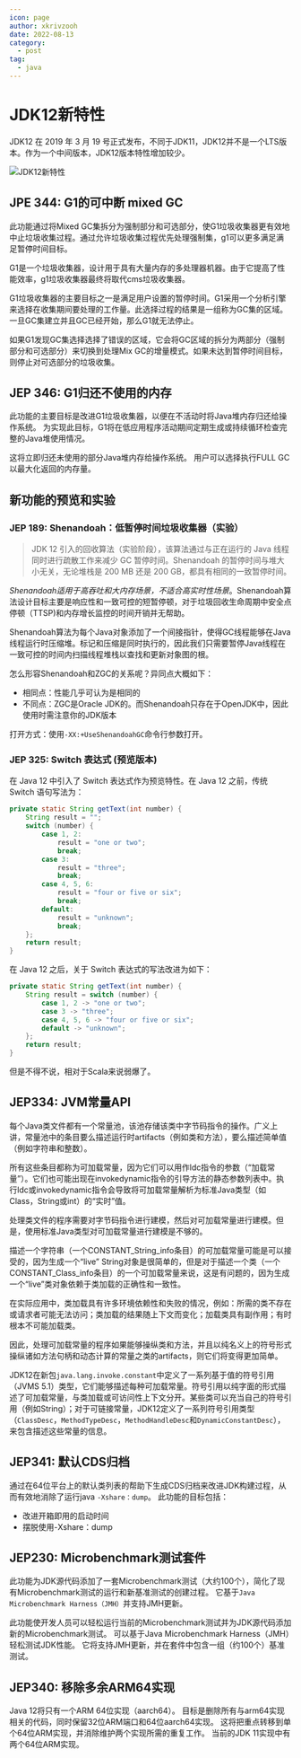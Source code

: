 ```yaml
---
icon: page
author: xkrivzooh
date: 2022-08-13
category:
  - post
tag:
  - java
---
```


# JDK12新特性

JDK12 在 2019 年 3 月 19 号正式发布，不同于JDK11，JDK12并不是一个LTS版本。作为一个中间版本，JDK12版本特性增加较少。

![JDK12新特性](http://wenchao.ren/img/2022/08/1660402166-7bd0cb5822273870c7c220fb8fcb1dbe-20220813224924.png)

## JPE 344: G1的可中断 mixed GC

此功能通过将Mixed GC集拆分为强制部分和可选部分，使G1垃圾收集器更有效地中止垃圾收集过程。通过允许垃圾收集过程优先处理强制集，g1可以更多满足满足暂停时间目标。

G1是一个垃圾收集器，设计用于具有大量内存的多处理器机器。由于它提高了性能效率，g1垃圾收集器最终将取代cms垃圾收集器。

G1垃圾收集器的主要目标之一是满足用户设置的暂停时间。G1采用一个分析引擎来选择在收集期间要处理的工作量。此选择过程的结果是一组称为GC集的区域。一旦GC集建立并且GC已经开始，那么G1就无法停止。

如果G1发现GC集选择选择了错误的区域，它会将GC区域的拆分为两部分（强制部分和可选部分）来切换到处理Mix GC的增量模式。如果未达到暂停时间目标，则停止对可选部分的垃圾收集。

## JEP 346: G1归还不使用的内存

此功能的主要目标是改进G1垃圾收集器，以便在不活动时将Java堆内存归还给操作系统。 为实现此目标，G1将在低应用程序活动期间定期生成或持续循环检查完整的Java堆使用情况。 

这将立即归还未使用的部分Java堆内存给操作系统。 用户可以选择执行FULL GC以最大化返回的内存量。

## 新功能的预览和实验

### JEP 189: Shenandoah：低暂停时间垃圾收集器（实验）

> JDK 12 引入的回收算法（实验阶段），该算法通过与正在运行的 Java 线程同时进行疏散工作来减少 GC 暂停时间。Shenandoah 的暂停时间与堆大小无关，无论堆栈是 200 MB 还是 200 GB，都具有相同的一致暂停时间。 

*Shenandoah适用于高吞吐和大内存场景，不适合高实时性场景*。Shenandoah算法设计目标主要是响应性和一致可控的短暂停顿，对于垃圾回收生命周期中安全点停顿（TTSP)和内存增长监控的时间开销并无帮助。 

Shenandoah算法为每个Java对象添加了一个间接指针，使得GC线程能够在Java线程运行时压缩堆。标记和压缩是同时执行的，因此我们只需要暂停Java线程在一致可控的时间内扫描线程堆栈以查找和更新对象图的根。 

怎么形容Shenandoah和ZGC的关系呢？异同点大概如下：

- 相同点：性能几乎可认为是相同的 
- 不同点：ZGC是Oracle JDK的。而Shenandoah只存在于OpenJDK中，因此使用时需注意你的JDK版本 

打开方式：使用`-XX:+UseShenandoahGC`命令行参数打开。

### JEP 325: Switch 表达式 (预览版本)

在 Java 12 中引入了 Switch 表达式作为预览特性。在 Java 12 之前，传统 Switch 语句写法为：
```java
private static String getText(int number) {
    String result = "";
    switch (number) {
        case 1, 2:
            result = "one or two";
            break;
        case 3:
            result = "three";
            break;
        case 4, 5, 6:
            result = "four or five or six";
            break;
        default:
            result = "unknown";
            break;
    };
    return result;
}
```
在 Java 12 之后，关于 Switch 表达式的写法改进为如下：
```java
private static String getText(int number) {
    String result = switch (number) {
        case 1, 2 -> "one or two";
        case 3 -> "three";
        case 4, 5, 6 -> "four or five or six";
        default -> "unknown";
    };
    return result;
}
```
但是不得不说，相对于Scala来说弱爆了。

## JEP334: JVM常量API

每个Java类文件都有一个常量池，该池存储该类中字节码指令的操作。广义上讲，常量池中的条目要么描述运行时artifacts（例如类和方法），要么描述简单值（例如字符串和整数）。

所有这些条目都称为可加载常量，因为它们可以用作ldc指令的参数（“加载常量”）。它们也可能出现在invokedynamic指令的引导方法的静态参数列表中。执行ldc或invokedynamic指令会导致将可加载常量解析为标准Java类型（如Class，String或int）的“实时”值。 

处理类文件的程序需要对字节码指令进行建模，然后对可加载常量进行建模。但是，使用标准Java类型对可加载常量进行建模是不够的。

描述一个字符串（一个CONSTANT_String_info条目）的可加载常量可能是可以接受的，因为生成一个“live” String对象是很简单的，但是对于描述一个类（一个CONSTANT_Class_info条目）的一个可加载常量来说，这是有问题的，因为生成一个“live”类对象依赖于类加载的正确性和一致性。

在实际应用中，类加载具有许多环境依赖性和失败的情况，例如：所需的类不存在或请求者可能无法访问；类加载的结果随上下文而变化；加载类具有副作用；有时根本不可能加载类。

因此，处理可加载常量的程序如果能够操纵类和方法，并且以纯名义上的符号形式操纵诸如方法句柄和动态计算的常量之类的artifacts，则它们将变得更加简单。

JDK12在新包`java.lang.invoke.constant`中定义了一系列基于值的符号引用（JVMS 5.1）类型，它们能够描述每种可加载常量。符号引用以纯字面的形式描述了可加载常量，与类加载或可访问性上下文分开。某些类可以充当自己的符号引用（例如String）；对于可链接常量，JDK12定义了一系列符号引用类型（`ClassDesc`，`MethodTypeDesc`，`MethodHandleDesc`和`DynamicConstantDesc`），来包含描述这些常量的信息。 

## JEP341: 默认CDS归档

通过在64位平台上的默认类列表的帮助下生成CDS归档来改进JDK构建过程，从而有效地消除了运行java `-Xshare：dump`。 
此功能的目标包括： 
- 改进开箱即用的启动时间 
- 摆脱使用-Xshare：dump

## JEP230: Microbenchmark测试套件

此功能为JDK源代码添加了一套Microbenchmark测试（大约100个），简化了现有Microbenchmark测试的运行和新基准测试的创建过程。 它基于`Java Microbenchmark Harness（JMH）`并支持JMH更新。 

此功能使开发人员可以轻松运行当前的Microbenchmark测试并为JDK源代码添加新的Microbenchmark测试。 可以基于Java Microbenchmark Harness（JMH）轻松测试JDK性能。 它将支持JMH更新，并在套件中包含一组（约100个）基准测试。

## JEP340: 移除多余ARM64实现 

Java 12将只有一个ARM 64位实现（aarch64）。 目标是删除所有与arm64实现相关的代码，同时保留32位ARM端口和64位aarch64实现。 这将把重点转移到单个64位ARM实现，并消除维护两个实现所需的重复工作。 当前的JDK 11实现中有两个64位ARM实现。

<!-- @include: ../scaffolds/post_footer.md -->
